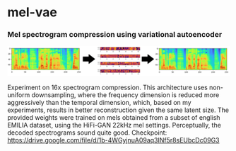 # mel-vae
### Mel spectrogram compression using variational autoencoder
![Alt text](example.png)

Experiment on 16x spectrogram compression. This architecture uses non-uniform downsampling, where the frequency dimension is reduced more aggressively than the temporal dimension, which, based on my experiments, results in better reconstruction given the same latent size. The provided weights were trained on mels obtained from a subset of english EMILIA dataset, using the HiFi-GAN 22kHz mel settings. Perceptually, the decoded spectrograms sound quite good.
Checkpoint: https://drive.google.com/file/d/1b-4WGyjnuA09aq3INf5r8sEUbcDc09G3

